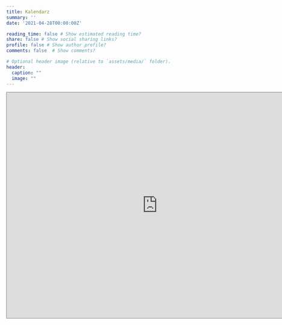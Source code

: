 ```yaml
---
title: Kalendarz
summary: ''
date: '2021-04-28T00:00:00Z'

reading_time: false # Show estimated reading time?
share: false # Show social sharing links?
profile: false # Show author profile?
comments: false  # Show comments?

# Optional header image (relative to `assets/media/` folder).
header:
  caption: ""
  image: ""
---
```


<iframe src="https://calendar.google.com/calendar/embed?height=600&amp;wkst=2&amp;bgcolor=%23ffffff&amp;ctz=Europe%2FAmsterdam&amp;src=cGRsdDducmh1ZzZqcDJhZ2NjZWdraGZkZzhAZ3JvdXAuY2FsZW5kYXIuZ29vZ2xlLmNvbQ&amp;color=%238E24AA&amp;showTitle=1&amp;showNav=1&amp;showDate=1&amp;showPrint=0&amp;showTabs=1&amp;showCalendars=1&amp;showTz=1&amp;title=Polska%20Szko%C5%82a%20Nijmegen%20-%20Arnhem&amp;mode=MONTH&amp;hl=pl" style="border:solid 1px #777" width="800" height="600" frameborder="0" scrolling="no"></iframe>

